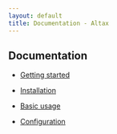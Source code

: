 ```yaml
---
layout: default
title: Documentation - Altax
---
```

## Documentation

* [Getting started](/altax/documentation/getting-started.html)

* [Installation](/altax/documentation/installation.html)

* [Basic usage](/altax/documentation/basic-usage.html)

* [Configuration](/altax/documentation/configuration.html)



